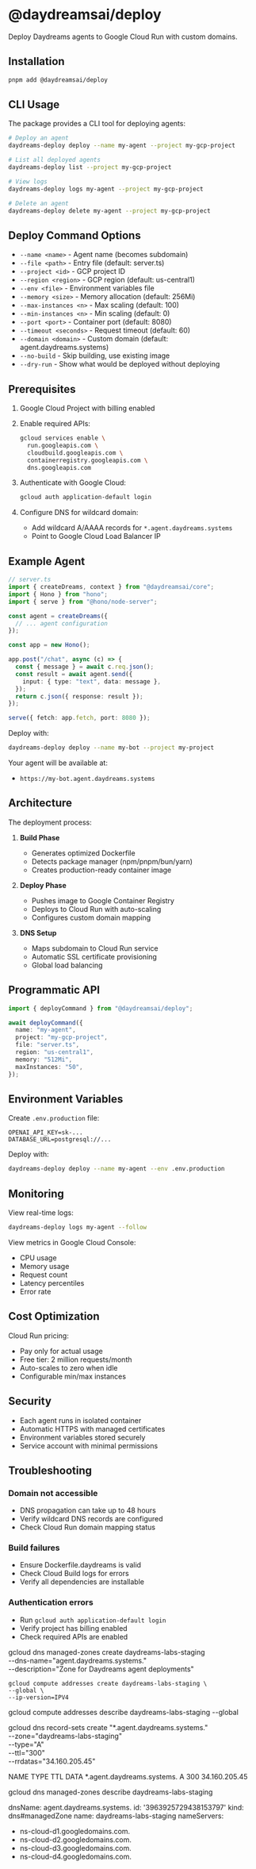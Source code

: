 # @daydreamsai/deploy

Deploy Daydreams agents to Google Cloud Run with custom domains.

## Installation

```bash
pnpm add @daydreamsai/deploy
```

## CLI Usage

The package provides a CLI tool for deploying agents:

```bash
# Deploy an agent
daydreams-deploy deploy --name my-agent --project my-gcp-project

# List all deployed agents
daydreams-deploy list --project my-gcp-project

# View logs
daydreams-deploy logs my-agent --project my-gcp-project

# Delete an agent
daydreams-deploy delete my-agent --project my-gcp-project
```

## Deploy Command Options

- `--name <name>` - Agent name (becomes subdomain)
- `--file <path>` - Entry file (default: server.ts)
- `--project <id>` - GCP project ID
- `--region <region>` - GCP region (default: us-central1)
- `--env <file>` - Environment variables file
- `--memory <size>` - Memory allocation (default: 256Mi)
- `--max-instances <n>` - Max scaling (default: 100)
- `--min-instances <n>` - Min scaling (default: 0)
- `--port <port>` - Container port (default: 8080)
- `--timeout <seconds>` - Request timeout (default: 60)
- `--domain <domain>` - Custom domain (default: agent.daydreams.systems)
- `--no-build` - Skip building, use existing image
- `--dry-run` - Show what would be deployed without deploying

## Prerequisites

1. Google Cloud Project with billing enabled
2. Enable required APIs:

   ```bash
   gcloud services enable \
     run.googleapis.com \
     cloudbuild.googleapis.com \
     containerregistry.googleapis.com \
     dns.googleapis.com
   ```

3. Authenticate with Google Cloud:

   ```bash
   gcloud auth application-default login
   ```

4. Configure DNS for wildcard domain:
   - Add wildcard A/AAAA records for `*.agent.daydreams.systems`
   - Point to Google Cloud Load Balancer IP

## Example Agent

```typescript
// server.ts
import { createDreams, context } from "@daydreamsai/core";
import { Hono } from "hono";
import { serve } from "@hono/node-server";

const agent = createDreams({
  // ... agent configuration
});

const app = new Hono();

app.post("/chat", async (c) => {
  const { message } = await c.req.json();
  const result = await agent.send({
    input: { type: "text", data: message },
  });
  return c.json({ response: result });
});

serve({ fetch: app.fetch, port: 8080 });
```

Deploy with:

```bash
daydreams-deploy deploy --name my-bot --project my-project
```

Your agent will be available at:

- `https://my-bot.agent.daydreams.systems`

## Architecture

The deployment process:

1. **Build Phase**

   - Generates optimized Dockerfile
   - Detects package manager (npm/pnpm/bun/yarn)
   - Creates production-ready container image

2. **Deploy Phase**

   - Pushes image to Google Container Registry
   - Deploys to Cloud Run with auto-scaling
   - Configures custom domain mapping

3. **DNS Setup**
   - Maps subdomain to Cloud Run service
   - Automatic SSL certificate provisioning
   - Global load balancing

## Programmatic API

```typescript
import { deployCommand } from "@daydreamsai/deploy";

await deployCommand({
  name: "my-agent",
  project: "my-gcp-project",
  file: "server.ts",
  region: "us-central1",
  memory: "512Mi",
  maxInstances: "50",
});
```

## Environment Variables

Create `.env.production` file:

```env
OPENAI_API_KEY=sk-...
DATABASE_URL=postgresql://...
```

Deploy with:

```bash
daydreams-deploy deploy --name my-agent --env .env.production
```

## Monitoring

View real-time logs:

```bash
daydreams-deploy logs my-agent --follow
```

View metrics in Google Cloud Console:

- CPU usage
- Memory usage
- Request count
- Latency percentiles
- Error rate

## Cost Optimization

Cloud Run pricing:

- Pay only for actual usage
- Free tier: 2 million requests/month
- Auto-scales to zero when idle
- Configurable min/max instances

## Security

- Each agent runs in isolated container
- Automatic HTTPS with managed certificates
- Environment variables stored securely
- Service account with minimal permissions

## Troubleshooting

### Domain not accessible

- DNS propagation can take up to 48 hours
- Verify wildcard DNS records are configured
- Check Cloud Run domain mapping status

### Build failures

- Ensure Dockerfile.daydreams is valid
- Check Cloud Build logs for errors
- Verify all dependencies are installable

### Authentication errors

- Run `gcloud auth application-default login`
- Verify project has billing enabled
- Check required APIs are enabled

gcloud dns managed-zones create daydreams-labs-staging \
 --dns-name="agent.daydreams.systems." \
 --description="Zone for Daydreams agent deployments"

    gcloud compute addresses create daydreams-labs-staging \
    --global \
    --ip-version=IPV4

gcloud compute addresses describe daydreams-labs-staging --global

gcloud dns record-sets create "\*.agent.daydreams.systems." \
 --zone="daydreams-labs-staging" \
 --type="A" \
 --ttl="300" \
 --rrdatas="34.160.205.45"

NAME TYPE TTL DATA \*.agent.daydreams.systems. A 300 34.160.205.45

gcloud dns managed-zones describe daydreams-labs-staging

dnsName: agent.daydreams.systems. id: '3963925729438153797' kind:
dns#managedZone name: daydreams-labs-staging nameServers:

- ns-cloud-d1.googledomains.com.
- ns-cloud-d2.googledomains.com.
- ns-cloud-d3.googledomains.com.
- ns-cloud-d4.googledomains.com.
